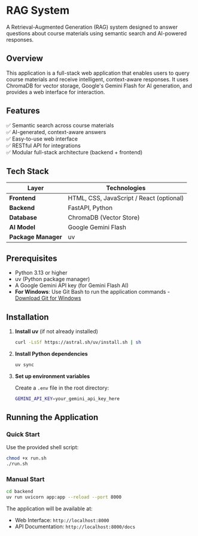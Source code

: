 # RAG System

A Retrieval-Augmented Generation (RAG) system designed to answer questions about course materials using semantic search and AI-powered responses.

## Overview

This application is a full-stack web application that enables users to query course materials and receive intelligent, context-aware responses. It uses ChromaDB for vector storage, Google's Gemini Flash for AI generation, and provides a web interface for interaction.

##  Features
✅ Semantic search across course materials  
✅ AI-generated, context-aware answers  
✅ Easy-to-use web interface  
✅ RESTful API for integrations  
✅ Modular full-stack architecture (backend + frontend)

##  Tech Stack
| Layer | Technologies |
|--------|--------------|
| **Frontend** | HTML, CSS, JavaScript / React (optional) |
| **Backend** | FastAPI, Python |
| **Database** | ChromaDB (Vector Store) |
| **AI Model** | Google Gemini Flash |
| **Package Manager** | uv |


## Prerequisites

- Python 3.13 or higher
- uv (Python package manager)
- A Google Gemini API key (for Gemini Flash AI)
- **For Windows**: Use Git Bash to run the application commands - [Download Git for Windows](https://git-scm.com/downloads/win)

## Installation

1. **Install uv** (if not already installed)
   ```bash
   curl -LsSf https://astral.sh/uv/install.sh | sh
   ```

2. **Install Python dependencies**
   ```bash
   uv sync
   ```

3. **Set up environment variables**
   
   Create a `.env` file in the root directory:
   ```bash
   GEMINI_API_KEY=your_gemini_api_key_here
   ```

## Running the Application

### Quick Start

Use the provided shell script:
```bash
chmod +x run.sh
./run.sh
```

### Manual Start

```bash
cd backend
uv run uvicorn app:app --reload --port 8000
```

The application will be available at:
- Web Interface: `http://localhost:8000`
- API Documentation: `http://localhost:8000/docs`


